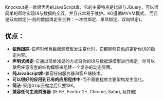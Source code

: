 Knockout是一款很优秀的JavaScript库，它的主要特点是比较与JQuery，可以很简单的帮你实现UI与数据的交互，并且非常易于维护。KO遵循MVVM模式，
而且是双向绑定(一般的数据绑定有三种：一次性绑定、单项绑定、双向绑定)。
## 优点：
* **依赖跟踪**-任何时候当数据源模型发生变化时，它都能够自动的更新你UI的指定内容。
* **声明式绑定**-它通过简单浅显的方式将你的UI与数据源模型进行绑定，你可以使用任意嵌套的结构模版来组建一个复杂的动态界面。
* **纯JavaScript库**-兼容任何服务器和客户端技术。
* **可以很好的应用到已有的应用程序中**-而不需要程序主要架构发生变化。
* **简洁**-采用Gzip压缩之后只要13K。
* **兼容任何主流浏览器**-(IE 6+, Firefox 2+, Chrome, Safari, 及其他)